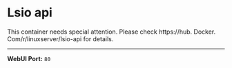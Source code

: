 # Lsio api

This container needs special attention. Please check https://hub. Docker. Com/r/linuxserver/lsio-api for details.

---

**WebUI Port:** `80`